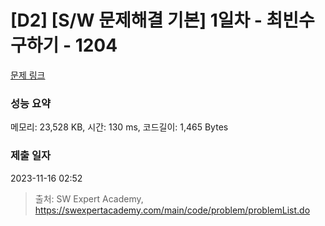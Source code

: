 # [D2] [S/W 문제해결 기본] 1일차 - 최빈수 구하기 - 1204 

[문제 링크](https://swexpertacademy.com/main/code/problem/problemDetail.do?contestProbId=AV13zo1KAAACFAYh) 

### 성능 요약

메모리: 23,528 KB, 시간: 130 ms, 코드길이: 1,465 Bytes

### 제출 일자

2023-11-16 02:52



> 출처: SW Expert Academy, https://swexpertacademy.com/main/code/problem/problemList.do